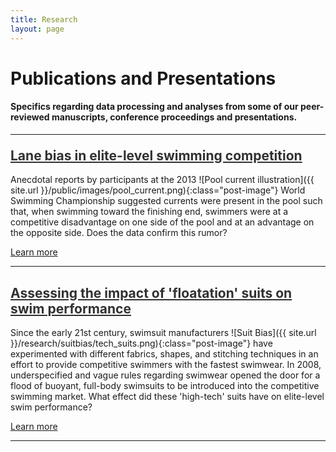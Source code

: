 ```yaml
---
title: Research
layout: page
---
```


# Publications and Presentations

#### Specifics regarding data processing and analyses from some of our peer-reviewed manuscripts, conference proceedings and presentations.

<hr/>

<h2 style="margin-top: 1em;"><a style="color: #313131;" href="{{ site.url }}/research/lanebias/" title="Learn more">Lane bias in elite-level swimming competition</a></h2>

Anecdotal reports by participants at the 2013 ![Pool current illustration]({{ site.url }}/public/images/pool_current.png){:class="post-image"} World Swimming Championship suggested currents were present in the pool such that, when swimming toward the finishing end, swimmers were at a competitive disadvantage on one side of the pool and at an advantage on the opposite side. Does the data confirm this rumor?

<a class="graybutton" href="/research/lanebias/">Learn more</a>

<hr>
<h2><a style="color: #313131;" href="{{ site.url }}/research/suitbias/" title="Learn more">Assessing the impact of 'floatation' suits on swim performance</a></h2>

Since the early 21st century, swimsuit manufacturers ![Suit Bias]({{ site.url }}/research/suitbias/tech_suits.png){:class="post-image"} have experimented with different fabrics, shapes, and stitching techniques in an effort to provide competitive swimmers with the fastest swimwear. In 2008, underspecified and vague rules regarding swimwear opened the door for a flood of buoyant, full-body swimsuits to be introduced into the competitive swimming market. What effect did these 'high-tech' suits have on elite-level swim performance?

<a class="graybutton" href="/research/suitbias">Learn more</a>

<hr>

